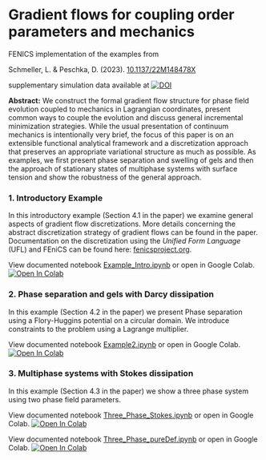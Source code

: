 
<h1>Gradient flows for coupling order parameters and mechanics</h1>

FENICS implementation of the examples from

Schmeller, L. & Peschka, D. (2023).  [10.1137/22M148478X ](https://doi.org/10.1137/22M148478X)

supplementary simulation data available at [![DOI](https://zenodo.org/badge/DOI/10.5281/zenodo.5832662.svg)](https://doi.org/10.5281/zenodo.5832662)

**Abstract:** We construct the formal gradient flow structure for phase field evolution coupled to mechanics in Lagrangian coordinates, present common ways to couple the evolution and discuss general incremental minimization strategies. While the usual presentation of continuum mechanics is intentionally very brief, the focus of this paper is on an extensible functional analytical framework and a discretization approach that preserves an appropriate variational structure as much as possible. As examples, we first present phase separation and swelling of gels and then the approach of stationary states of multiphase systems with surface tension and show the robustness of the general approach.

<h3>1. Introductory Example</h3>

In this introductory example (Section 4.1 in the paper) we examine general aspects of gradient flow discretizations. More details concerning the abstract discretization strategy of gradient flows can be found in the paper. Documentation on the discretization using the *Unified Form Language* (UFL) and FEniCS can be found here: [fenicsproject.org](https://fenicsproject.org).

View documented notebook [Example_Intro.ipynb](colab/Example_Intro.ipynb) or open in Google Colab. [![Open In Colab](https://colab.research.google.com/assets/colab-badge.svg)](https://colab.research.google.com/github/schmellerl/gradient_flows_order_parameters_mechanics/blob/main/colab/Example_Intro.ipynb)

<h3>2. Phase separation and gels with Darcy dissipation </h3>

In this example (Section 4.2 in the paper) we present Phase separation using a Flory-Huggins potential on a circular domain. We introduce constraints to the problem using a Lagrange multiplier.
  
View documented notebook [Example2.ipynb](colab/Example2.ipynb) or open in Google Colab. [![Open In Colab](https://colab.research.google.com/assets/colab-badge.svg)](https://colab.research.google.com/github/schmellerl/gradient_flows_order_parameters_mechanics/blob/main/colab/Example2.ipynb)

<h3>3. Multiphase systems with Stokes dissipation </h3>

In this example (Section 4.3 in the paper) we show a three phase system using two phase field parameters. 

View documented notebook [Three_Phase_Stokes.ipynb](colab/Three_Phase_Stokes.ipynb) or open in Google Colab. [![Open In Colab](https://colab.research.google.com/assets/colab-badge.svg)](https://colab.research.google.com/github/schmellerl/gradient_flows_order_parameters_mechanics/blob/main/colab/Three_Phase_Stokes.ipynb)

View documented notebook [Three_Phase_pureDef.ipynb](colab/Three_Phase_pureDef.ipynb) or open in Google Colab. [![Open In Colab](https://colab.research.google.com/assets/colab-badge.svg)](https://colab.research.google.com/github/schmellerl/gradient_flows_order_parameters_mechanics/blob/main/colab/Three_Phase_pureDef.ipynb)
